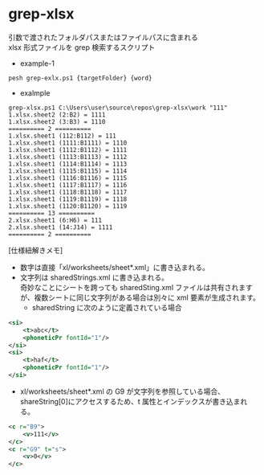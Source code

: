 # grep-xlsx

引数で渡されたフォルダパスまたはファイルパスに含まれる  
xlsx 形式ファイルを grep 検索するスクリプト

- example-1

```shell
pesh grep-exlx.ps1 {targetFolder} {word}
```

- exalmple

```shell
grep-xlsx.ps1 C:\Users\user\source\repos\grep-xlsx\work "111"
1.xlsx.sheet2 (2:B2) = 1111
1.xlsx.sheet2 (3:B3) = 1110
========== 2 ==========
1.xlsx.sheet1 (112:B112) = 111
1.xlsx.sheet1 (1111:B1111) = 1110
1.xlsx.sheet1 (1112:B1112) = 1111
1.xlsx.sheet1 (1113:B1113) = 1112
1.xlsx.sheet1 (1114:B1114) = 1113
1.xlsx.sheet1 (1115:B1115) = 1114
1.xlsx.sheet1 (1116:B1116) = 1115
1.xlsx.sheet1 (1117:B1117) = 1116
1.xlsx.sheet1 (1118:B1118) = 1117
1.xlsx.sheet1 (1119:B1119) = 1118
1.xlsx.sheet1 (1120:B1120) = 1119
========== 13 ==========
2.xlsx.sheet1 (6:H6) = 111
2.xlsx.sheet1 (14:J14) = 1111
========== 2 ==========
```

[仕様紐解きメモ]

- 数字は直接「xl/worksheets/sheet\*.xml」に書き込まれる。
- 文字列は sharedStrings.xml に書き込まれる。  
  奇妙なことにシートを跨っても sharedSting.xml ファイルは共有されますが、複数シートに同じ文字列がある場合は別々に xml 要素が生成されます。
  - sharedString に次のように定義されている場合

```xml
<si>
    <t>abc</t>
    <phoneticPr fontId="1"/>
</si>
<si>
    <t>haf</t>
    <phoneticPr fontId="1"/>
</si>
```

- xl/worksheets/sheet\*.xml の G9 が文字列を参照している場合、
  shareString[0]にアクセスするため、t 属性とインデックスが書き込まれる。

```xml
<c r="B9">
    <v>111</v>
</c>
<c r="G9" t="s">
    <v>0</v>
</c>
```

